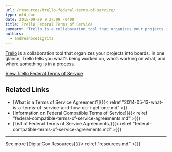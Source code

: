 ```yaml
---
url: /resources/trello-federal-terms-of-service/
type: old_doc
date: 2015-09-29 9:37:09 -0400
title: Trello Federal Terms of Service
summary: 'Trello is a collaboration tool that organizes your projects into boards. In one glance, Trello tells you what&#8217;s being worked on, who&#8217;s working on what, and where something is in a process. View Trello Federal Terms of Service Related Links What is a Terms of Service Agreement? Information on Federal Compatible Terms of Service List'
authors:
  - andreanocesigritz
---
```


[Trello](https://trello.com/) is a collaboration tool that organizes your projects into boards. In one glance, Trello tells you what&#8217;s being worked on, who&#8217;s working on what, and where something is in a process.

<a class="button" style="color: #000000" href="https://trello.com/amendment-to-trello-terms-of-service-applicable-to-government-users">View Trello Federal Terms of Service</a>

## Related Links

  * [What is a Terms of Service Agreement?]({{< relref "2014-05-13-what-is-a-terms-of-service-and-how-do-i-get-one.md" >}}
  * [Information on Federal Compatible Terms of Service]({{< relref "federal-compatible-terms-of-service-agreements.md" >}})
  * [List of Federal Terms of Service Agreements]({{< relref "federal-compatible-terms-of-service-agreements.md" >}})

 

* * *

 

See more [DigitalGov Resources]({{< relref "resources.md" >}})

 